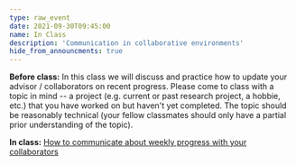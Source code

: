 ```yaml
---
type: raw_event
date: 2021-09-30T09:45:00
name: In Class
description: 'Communication in collaborative environments'
hide_from_announcments: true
---
```


**Before class:** In this class we will discuss and practice how to update your advisor / collaborators on recent progress. Please come to class with a topic in mind -- a project (e.g. current or past research project, a hobbie, etc.) that you have worked on but haven't yet completed. The topic should be reasonably technical (your fellow classmates should only have a partial prior understanding of the topic).

**In class:** [How to communicate about weekly progress with your collaborators](/harvard-cs290/materials/communication-in-collaborative-environments)
